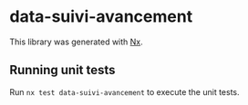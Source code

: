 # data-suivi-avancement

This library was generated with [Nx](https://nx.dev).

## Running unit tests

Run `nx test data-suivi-avancement` to execute the unit tests.
